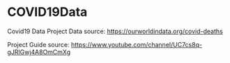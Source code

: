 # COVID19Data
Covid19 Data Project 
Data source: https://ourworldindata.org/covid-deaths

Project Guide source: https://www.youtube.com/channel/UC7cs8q-gJRlGwj4A8OmCmXg
